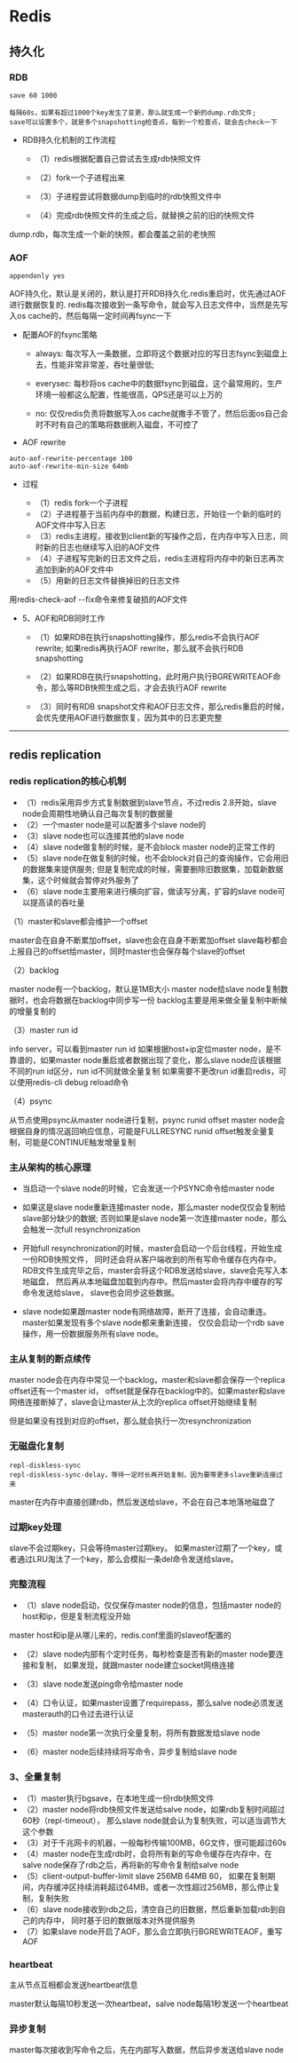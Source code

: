 # Redis
## 持久化
### RDB
```
save 60 1000
```
	每隔60s，如果有超过1000个key发生了变更，那么就生成一个新的dump.rdb文件;
	save可以设置多个，就是多个snapshotting检查点，每到一个检查点，就会去check一下

- RDB持久化机制的工作流程

	- （1）redis根据配置自己尝试去生成rdb快照文件

	- （2）fork一个子进程出来

	- （3）子进程尝试将数据dump到临时的rdb快照文件中

	- （4）完成rdb快照文件的生成之后，就替换之前的旧的快照文件
	
dump.rdb，每次生成一个新的快照，都会覆盖之前的老快照

### AOF

```
appendonly yes
```
AOF持久化，默认是关闭的，默认是打开RDB持久化.redis重启时，优先通过AOF进行数据恢复的.
redis每次接收到一条写命令，就会写入日志文件中，当然是先写入os cache的，然后每隔一定时间再fsync一下

- 配置AOF的fsync策略
	-	always: 每次写入一条数据，立即将这个数据对应的写日志fsync到磁盘上去，性能非常非常差，吞吐量很低; 	

	-	everysec: 每秒将os cache中的数据fsync到磁盘，这个最常用的，生产环境一般都这么配置，性能很高，QPS还是可以上万的

	-	no: 仅仅redis负责将数据写入os cache就撒手不管了，然后后面os自己会时不时有自己的策略将数据刷入磁盘，不可控了

- AOF rewrite
```
auto-aof-rewrite-percentage 100
auto-aof-rewrite-min-size 64mb
```

- 过程

	- （1）redis fork一个子进程
	- （2）子进程基于当前内存中的数据，构建日志，开始往一个新的临时的AOF文件中写入日志
	- （3）redis主进程，接收到client新的写操作之后，在内存中写入日志，同时新的日志也继续写入旧的AOF文件
	- （4）子进程写完新的日志文件之后，redis主进程将内存中的新日志再次追加到新的AOF文件中
	- （5）用新的日志文件替换掉旧的日志文件

用redis-check-aof --fix命令来修复破损的AOF文件

- 5、AOF和RDB同时工作

	-	（1）如果RDB在执行snapshotting操作，那么redis不会执行AOF rewrite; 如果redis再执行AOF rewrite，那么就不会执行RDB snapshotting

	-	（2）如果RDB在执行snapshotting，此时用户执行BGREWRITEAOF命令，那么等RDB快照生成之后，才会去执行AOF rewrite

	-	（3）同时有RDB snapshot文件和AOF日志文件，那么redis重启的时候，会优先使用AOF进行数据恢复，因为其中的日志更完整
		
***
## redis replication

### redis replication的核心机制

- （1）redis采用异步方式复制数据到slave节点，不过redis 2.8开始，slave node会周期性地确认自己每次复制的数据量
- （2）一个master node是可以配置多个slave node的
- （3）slave node也可以连接其他的slave node
- （4）slave node做复制的时候，是不会block master node的正常工作的
- （5）slave node在做复制的时候，也不会block对自己的查询操作，它会用旧的数据集来提供服务; 
		但是复制完成的时候，需要删除旧数据集，加载新数据集，这个时候就会暂停对外服务了
- （6）slave node主要用来进行横向扩容，做读写分离，扩容的slave node可以提高读的吞吐量

（1）master和slave都会维护一个offset

master会在自身不断累加offset，slave也会在自身不断累加offset
slave每秒都会上报自己的offset给master，同时master也会保存每个slave的offset

（2）backlog

master node有一个backlog，默认是1MB大小
master node给slave node复制数据时，也会将数据在backlog中同步写一份
backlog主要是用来做全量复制中断候的增量复制的

（3）master run id

info server，可以看到master run id
如果根据host+ip定位master node，是不靠谱的，如果master node重启或者数据出现了变化，那么slave node应该根据不同的run id区分，run id不同就做全量复制
如果需要不更改run id重启redis，可以使用redis-cli debug reload命令

（4）psync

从节点使用psync从master node进行复制，psync runid offset
master node会根据自身的情况返回响应信息，可能是FULLRESYNC runid offset触发全量复制，可能是CONTINUE触发增量复制

	

### 主从架构的核心原理

-	当启动一个slave node的时候，它会发送一个PSYNC命令给master node

-	如果这是slave node重新连接master node，那么master node仅仅会复制给slave部分缺少的数据; 
否则如果是slave node第一次连接master node，那么会触发一次full resynchronization

-	开始full resynchronization的时候，master会启动一个后台线程，开始生成一份RDB快照文件，
同时还会将从客户端收到的所有写命令缓存在内存中。
RDB文件生成完毕之后，master会将这个RDB发送给slave，slave会先写入本地磁盘，
然后再从本地磁盘加载到内存中。然后master会将内存中缓存的写命令发送给slave，
slave也会同步这些数据。

-	slave node如果跟master node有网络故障，断开了连接，会自动重连。master如果发现有多个slave node都来重新连接，
仅仅会启动一个rdb save操作，用一份数据服务所有slave node。

### 主从复制的断点续传

master node会在内存中常见一个backlog，master和slave都会保存一个replica offset还有一个master id，
offset就是保存在backlog中的。如果master和slave网络连接断掉了，slave会让master从上次的replica offset开始继续复制

但是如果没有找到对应的offset，那么就会执行一次resynchronization

### 无磁盘化复制
```
repl-diskless-sync
repl-diskless-sync-delay，等待一定时长再开始复制，因为要等更多slave重新连接过来
```
master在内存中直接创建rdb，然后发送给slave，不会在自己本地落地磁盘了

### 过期key处理

slave不会过期key，只会等待master过期key。
如果master过期了一个key，或者通过LRU淘汰了一个key，那么会模拟一条del命令发送给slave。


### 完整流程

- （1）slave node启动，仅仅保存master node的信息，包括master node的host和ip，但是复制流程没开始

master host和ip是从哪儿来的，redis.conf里面的slaveof配置的

- （2）slave node内部有个定时任务，每秒检查是否有新的master node要连接和复制，
		如果发现，就跟master node建立socket网络连接
		
- （3）slave node发送ping命令给master node

- （4）口令认证，如果master设置了requirepass，那么salve node必须发送masterauth的口令过去进行认证

- （5）master node第一次执行全量复制，将所有数据发给slave node

- （6）master node后续持续将写命令，异步复制给slave node

### 3、全量复制

- （1）master执行bgsave，在本地生成一份rdb快照文件
- （2）master node将rdb快照文件发送给salve node，如果rdb复制时间超过60秒（repl-timeout），
那么slave node就会认为复制失败，可以适当调节大这个参数
- （3）对于千兆网卡的机器，一般每秒传输100MB，6G文件，很可能超过60s
- （4）master node在生成rdb时，会将所有新的写命令缓存在内存中，在salve node保存了rdb之后，再将新的写命令复制给salve node
- （5）client-output-buffer-limit slave 256MB 64MB 60，
如果在复制期间，内存缓冲区持续消耗超过64MB，或者一次性超过256MB，那么停止复制，复制失败
- （6）slave node接收到rdb之后，清空自己的旧数据，然后重新加载rdb到自己的内存中，
同时基于旧的数据版本对外提供服务
- （7）如果slave node开启了AOF，那么会立即执行BGREWRITEAOF，重写AOF

### heartbeat

主从节点互相都会发送heartbeat信息

master默认每隔10秒发送一次heartbeat，salve node每隔1秒发送一个heartbeat

### 异步复制

master每次接收到写命令之后，先在内部写入数据，然后异步发送给slave node

